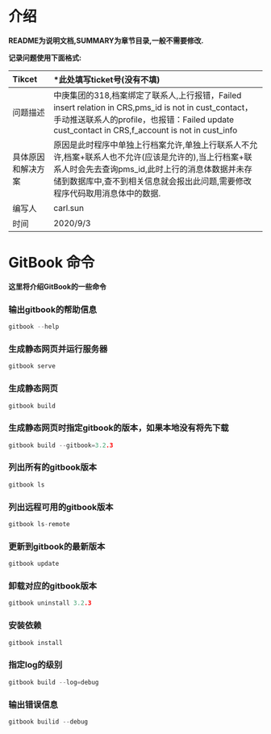 # 介绍

**README为说明文档,SUMMARY为章节目录,一般不需要修改.**

**记录问题使用下面格式:**

| Tikcet             | *此处填写ticket号(没有不填)                                  |
| :----------------- | :----------------------------------------------------------- |
| 问题描述           | 中庚集团的318,档案绑定了联系人,上行报错，Failed insert relation in CRS,pms_id is not in cust_contact，手动推送联系人的profile，也报错：Failed update cust_contact in CRS,f_account is not in cust_info |
| 具体原因和解决方案 | 原因是此时程序中单独上行档案允许,单独上行联系人不允许,档案+联系人也不允许(应该是允许的),当上行档案+联系人时会先去查询pms_id,此时上行的消息体数据并未存储到数据库中,查不到相关信息就会报出此问题,需要修改程序代码取用消息体中的数据. |
| 编写人             | carl.sun                                                     |
| 时间               | 2020/9/3                                                     |




# GitBook 命令

**这里将介绍GitBook的一些命令**

### 输出gitbook的帮助信息

```c++
gitbook --help
```

### 生成静态网页并运行服务器

```c++
gitbook serve
```

### 生成静态网页

```c++
gitbook build
```

### 生成静态网页时指定gitbook的版本，如果本地没有将先下载

```c++
gitbook build --gitbook=3.2.3
```

### 列出所有的gitbook版本

```c++
gitbook ls
```

### 列出远程可用的gitbook版本

```c++
gitbook ls-remote
```

### 更新到gitbook的最新版本

```c++
gitbook update
```

### 卸载对应的gitbook版本

```c++
gitbook uninstall 3.2.3
```

### 安装依赖

```c++
gitbook install
```

### 指定log的级别

```c++
gitbook build --log=debug
```

### 输出错误信息

```c++
gitbook builid --debug
```

